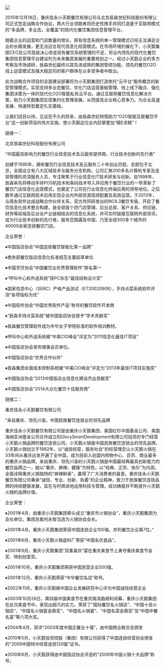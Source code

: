 ![](/UploadFile/20151222172745257.jpg)

2015年12月18日，重庆佳永小天鹅餐饮有限公司与北京辰森世纪科技股份有限公司正式签定战略合作协议，两大行业领跑者将历史性携手共同打造基于互联网模式的“多品牌，多业态，全覆盖”的现代化餐饮集团信息管理平台。

随着企业的运营和门店数量的增长，原有信息系统的单一管理模式已经无法满足企业的长期发展，更无法迎合现代信息化经营模式。在市场环境的催化下，小天鹅集团CEO及公司高层决心改变现有餐饮系统管理的不足，将业内领先的现代化餐饮集团信息管理平台建设列为未来集团发展的重要规划之一。经过小天鹅企业的多方考察及市场调研，辰森世纪最终以其先进成熟的集团管控功能、领先的餐饮O2O线上运营模式及强大稳定的的客户群体在众多竞争者中胜出。

此次战略合作项目的全面建设部署将为小天鹅集团打造依托“云平台”服务概念的新型管理模式，实现支持多业态餐饮、优化门店运营基础管理、线上线下融合、强化集团决策为一体的现代化O2O智能私有云平台。通过互联网餐饮信息化解决方案，助力小天鹅集团实现集约化管理发展，从而提高企业核心竞争力。为企业高速发展、快速转型奠定扎实基础。

让我们拭目以待，见证在不久的将来，由辰森世纪倾情助力“O2O智能互联餐饮平台”这一创新项目的伟大实施，使小天鹅这位业内巨擘更加“精E求精”！

链接一：

北京辰森世纪科技股份有限公司

“中国最具影响力的餐饮行业信息技术及云服务提供商，行业技术创新的先行者”

创建于1995年，拥有餐饮行业信息技术及云服务二十年创业历程，总部位于北京，全国设立有八大区域技术与服务分支机构，公司汇聚200多名计算机专家及连锁管理的资深服务人员，专注聚焦于行业信息化IT技术研发与创新。自1998年，辰森率先将移动手持POS机技术和条码技术导入并应用于餐饮行业的一举革新了餐饮门店信息化运营模式，也奠定了公司在行业信息化终端应用的领导地位。之后数年通过互联网技术应用实现企业内外部资源高效配置及高效运营。于2013年，与用友软件达成战略合作伙伴关系，双方共同研发出的NC6.3餐饮专版，开启了餐饮信息化技术整合构建，是全球首个将门店管理、后台总部、客户关系、供应链、财务等前端及后台全产业链相结合的信息化系统，并可实时链接互联网外部资讯，成为行业技术创新的先行者。服务范围遍及中国、乃至全球300多个城市的40000余家连锁餐饮门店。

企业荣誉：

♦中国饭店协会“中国连锁餐饮智能化第一品牌”

♦商务部餐饮饭店信息化标准规范主要起草单位

♦中国烹饪协会“中国餐饮业优秀管理软件”排名第一

♦“呼叫中心和外送系统”获PC杂志“最佳结构设计奖”

♦国家信息中心（SERC）严格产品测试（ET20020908），手持点菜系统软件评测“各项指标为优”

♦中国软件协会“中国优秀软件产品”称号的餐饮软件开发商

♦“辰森手持点菜系统”被中国饭店协会授予“学术贡献奖”

♦辰森餐饮管理软件成为中华女子学院标准的软件培训教材。

♦呼叫中心和外送系统被“中美CIO峰会”评定为“2011信息化最佳IT项目”

♦中国饭店协会常务理事会员单位。

♦中国饭店协会“优秀合作伙伴”

♦辰森集团全面成本控制系统被“中美CIO峰会”评定为“2013年最佳IT项目实施奖”

♦中国饭店协会“2013中国饭店业信息化建设杰出贡献奖”

♦中国饭店协会“2014大众化餐饮十佳服务商”

链接二：

重庆佳永小天鹅餐饮有限公司

“来自重庆、领先川渝。中国民族餐饮连锁业的领先品牌

重庆佳永小天鹅餐饮有限公司是由重庆小天鹅集团、美国红杉中国基金公司、美国海纳亚洲基金公司合作成立的GlorySmartDevelopment有限公司投资的专门经营小天鹅火锅品牌的餐饮连锁公司。小天鹅火锅是中国民族餐饮连锁业的领先品牌。小天鹅火锅创立于1982年，以“诚信经营，服务社会”的经营理念让小天鹅火锅在33年间从重庆出发开遍了全中国，成为目前入驻国内购物中心、百货、商业最多的重庆火锅品牌。来自重庆、领先川渝的小天鹅火锅是中国最经典最具创新能力的餐饮品牌之一，她以“重庆、麻辣、健康”为特色，以“经典、正宗、快乐”为内涵，全面诠释重庆火锅独特的“麻辣鲜香”，赢得了广大消费者的喜爱。重庆佳永小天鹅餐饮有限公司秉承“诚信、专业、创新、执着”的企业精神，致力于民族餐饮连锁品牌的持续健康发展，旨在与时俱进地运用科技与管理，成功铸就并不断提升小天鹅火锅的品牌价值。

企业荣誉：

♦2001年4月，由重庆小天鹅集团牵头成立“重庆市火锅协会”，重庆小天鹅集团为会长单位，集团总裁何永智当选为火锅协会会长。

♦2001年4月，重庆小天鹅集团荣获中国连锁企业100强，并列餐饮企业第7位。”

♦2001年6月，重庆小天鹅火锅底料厂荣获“中国名优食品”。

♦2001年9月，重庆小天鹅集团“双重喜庆”宴在重庆美食节上勇夺重庆美食节金奖、特别创意奖。

♦2001年10月，重庆小天鹅集团荣获中国民营企业500强。

♦2001年12月，重庆小天鹅荣获“中华餐饮名店”称号。

♦2002年11月，重庆小天鹅被中国企业发展研究中心评为中国诚信经营企业

♦2003年10月26日，第四届中国美食节在重庆南滨路顺利闭幕，重庆小天鹅集团在此次美食节中，表现出超凡的实力，荣获了“国际餐饮名火锅店”、“中国十佳火锅店”、“中国名火锅宴金鼎奖”、“中国名火锅宴”、“中国名菜金鼎奖”及“中国中餐名宴”等六项大奖。

♦2004年4月，获评“2003年度中国正餐业十强”，由中国商业联合会颁发

♦2010年5月，小天鹅投资控股（集团）有限公司获得了中国连锁经营协会颁发的“2009中国特许经营连锁120强”证书。

♦2010年6月，小天鹅获得由中国饭店协会评选的“2009年中国火锅十大品牌”称号。

